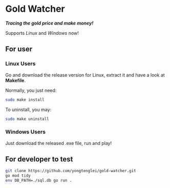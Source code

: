 # Gold Watcher

**_Tracing the gold price and make money!_**

Supports _Linux_ and _Windows_ now!

## For user

### Linux Users

Go and download the release version for Linux, extract it and have a look at **Makefile**.

Normally, you just need:

```bash
sudo make install
```

To uninstall, you may:

```bash
sudo make uninstall
```

### Windows Users

Just download the released .exe file, run and play!

## For developer to test

```bash
git clone https://github.com/yongtenglei/gold-watcher.git
go mod tidy
env DB_PATH=./sql.db go run .
```

